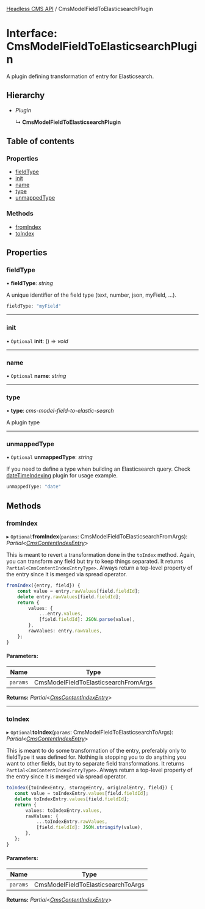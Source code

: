 [Headless CMS API](../index) / CmsModelFieldToElasticsearchPlugin

# Interface: CmsModelFieldToElasticsearchPlugin

A plugin defining transformation of entry for Elasticsearch.

## Hierarchy

* *Plugin*

  ↳ **CmsModelFieldToElasticsearchPlugin**

## Table of contents

### Properties

- [fieldType](cmsmodelfieldtoelasticsearchplugin.md#fieldtype)
- [init](cmsmodelfieldtoelasticsearchplugin.md#init)
- [name](cmsmodelfieldtoelasticsearchplugin.md#name)
- [type](cmsmodelfieldtoelasticsearchplugin.md#type)
- [unmappedType](cmsmodelfieldtoelasticsearchplugin.md#unmappedtype)

### Methods

- [fromIndex](cmsmodelfieldtoelasticsearchplugin.md#fromindex)
- [toIndex](cmsmodelfieldtoelasticsearchplugin.md#toindex)

## Properties

### fieldType

• **fieldType**: *string*

A unique identifier of the field type (text, number, json, myField, ...).

```ts
fieldType: "myField"
```

___

### init

• `Optional` **init**: () => *void*

___

### name

• `Optional` **name**: *string*

___

### type

• **type**: *cms-model-field-to-elastic-search*

A plugin type

___

### unmappedType

• `Optional` **unmappedType**: *string*

If you need to define a type when building an Elasticsearch query.
Check [dateTimeIndexing](https://github.com/webiny/webiny-js/blob/3074165701b8b45e5fc6ac2444caace7d04ada66/packages/api-headless-cms/src/content/plugins/es/indexing/dateTimeIndexing.ts) plugin for usage example.

```ts
unmappedType: "date"
```

## Methods

### fromIndex

▸ `Optional`**fromIndex**(`params`: CmsModelFieldToElasticsearchFromArgs): *Partial*<[*CmsContentIndexEntry*](cmscontentindexentry.md)\>

This is meant to revert a transformation done in the `toIndex` method. Again, you can transform any field but try to keep things separated. It returns `Partial<CmsContentIndexEntryType>`. Always return a top-level property of the entry since it is merged via spread operator.

```ts
fromIndex({entry, field}) {
    const value = entry.rawValues[field.fieldId];
    delete entry.rawValues[field.fieldId];
    return {
        values: {
            ...entry.values,
            [field.fieldId]: JSON.parse(value),
        },
        rawValues: entry.rawValues,
    };
}
```

#### Parameters:

Name | Type |
------ | ------ |
`params` | CmsModelFieldToElasticsearchFromArgs |

**Returns:** *Partial*<[*CmsContentIndexEntry*](cmscontentindexentry.md)\>

___

### toIndex

▸ `Optional`**toIndex**(`params`: CmsModelFieldToElasticsearchToArgs): *Partial*<[*CmsContentIndexEntry*](cmscontentindexentry.md)\>

This is meant to do some transformation of the entry, preferably only to fieldType it was defined for. Nothing is stopping you to do anything you want to other fields, but try to separate field transformations.
It returns `Partial<CmsContentIndexEntryType>`. Always return a top-level property of the entry since it is merged via spread operator.

```ts
toIndex({toIndexEntry, storageEntry, originalEntry, field}) {
   const value = toIndexEntry.values[field.fieldId];
   delete toIndexEntry.values[field.fieldId];
   return {
       values: toIndexEntry.values,
       rawValues: {
           ...toIndexEntry.rawValues,
           [field.fieldId]: JSON.stringify(value),
       },
   };
}
```

#### Parameters:

Name | Type |
------ | ------ |
`params` | CmsModelFieldToElasticsearchToArgs |

**Returns:** *Partial*<[*CmsContentIndexEntry*](cmscontentindexentry.md)\>
